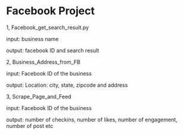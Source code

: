 # Facebook Project

1, Facebook_get_search_result.py

input: business name

output: facebook ID and search result

2, Business_Address_from_FB

input: Facebook ID of the business

output: Location: city, state, zipcode and address

3, Scrape_Page_and_Feed

input: Facebook ID of the business

output: number of checkins, number of likes, number of engagement, number of post etc
